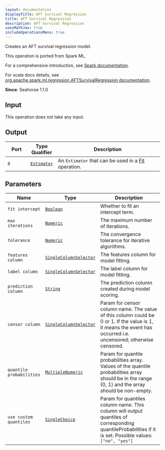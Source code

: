 ```yaml
---
layout: documentation
displayTitle: AFT Survival Regression
title: AFT Survival Regression
description: AFT Survival Regression
usesMathJax: true
includeOperationsMenu: true
---
```

Creates an AFT survival regression model.

This operation is ported from Spark ML.


For a comprehensive introduction, see
<a target="_blank" href="https://spark.apache.org/docs/1.6.0/ml-classification-regression.html#survival-regression">Spark documentation</a>.


For scala docs details, see
<a target="_blank" href="http://spark.apache.org/docs/1.6.0/api/scala/index.html#org.apache.spark.ml.regression.AFTSurvivalRegression">org.apache.spark.ml.regression.AFTSurvivalRegression documentation</a>.

**Since**: Seahorse 1.1.0

## Input

This operation does not take any input.

## Output


<table>
<thead>
<tr>
<th style="width:15%">Port</th>
<th style="width:15%">Type Qualifier</th>
<th style="width:70%">Description</th>
</tr>
</thead>
<tbody>
    <tr><td><code>0</code></td><td><code><a href="../classes/estimator.html">Estimator</a></code></td><td>An <code>Estimator</code> that can be used in a <a href="fit.html">Fit</a> operation.</td></tr>
</tbody>
</table>


## Parameters


<table class="table">
<thead>
<tr>
<th style="width:15%">Name</th>
<th style="width:15%">Type</th>
<th style="width:70%">Description</th>
</tr>
</thead>
<tbody>

<tr>
<td><code>fit intercept</code></td>
<td><code><a href="../parameter_types.html#boolean">Boolean</a></code></td>
<td>Whether to fit an intercept term.</td>
</tr>

<tr>
<td><code>max iterations</code></td>
<td><code><a href="../parameter_types.html#numeric">Numeric</a></code></td>
<td>The maximum number of iterations.</td>
</tr>

<tr>
<td><code>tolerance</code></td>
<td><code><a href="../parameter_types.html#numeric">Numeric</a></code></td>
<td>The convergence tolerance for iterative algorithms.</td>
</tr>

<tr>
<td><code>features column</code></td>
<td><code><a href="../parameter_types.html#single-column-selector">SingleColumnSelector</a></code></td>
<td>The features column for model fitting.</td>
</tr>

<tr>
<td><code>label column</code></td>
<td><code><a href="../parameter_types.html#single-column-selector">SingleColumnSelector</a></code></td>
<td>The label column for model fitting.</td>
</tr>

<tr>
<td><code>prediction column</code></td>
<td><code><a href="../parameter_types.html#string">String</a></code></td>
<td>The prediction column created during model scoring.</td>
</tr>

<tr>
<td><code>censor column</code></td>
<td><code><a href="../parameter_types.html#single-column-selector">SingleColumnSelector</a></code></td>
<td>Param for censor column name.
The value of this column could be 0 or 1.
If the value is 1, it means the event has occurred i.e. uncensored;
otherwise censored.</td>
</tr>

<tr>
<td><code>quantile probabilities</code></td>
<td><code><a href="../parameter_types.html#multiple-numeric">MultipleNumeric</a></code></td>
<td>Param for quantile probabilities array.
Values of the quantile probabilities array should be in the range (0, 1)
and the array should be non-empty.</td>
</tr>

<tr>
<td><code>use custom quantiles</code></td>
<td><code><a href="../parameter_types.html#single-choice">SingleChoice</a></code></td>
<td>Param for quantiles column name.
This column will output quantiles of corresponding
quantileProbabilities if it is set. Possible values: <code>["no", "yes"]</code></td>
</tr>

</tbody>
</table>

